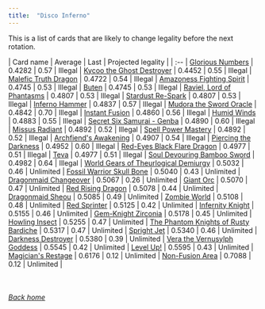 ```yaml
---
title:  "Disco Inferno"
---
```


This is a list of cards that are likely to change legality before the next rotation.

| Card name | Average | Last | Projected legality |
| :-- |
[Glorious Numbers](https://db.ygoprodeck.com/card/?search=Glorious%20Numbers) | 0.4282 | 0.57 | Illegal |
[Kycoo the Ghost Destroyer](https://db.ygoprodeck.com/card/?search=Kycoo%20the%20Ghost%20Destroyer) | 0.4452 | 0.55 | Illegal |
[Malefic Truth Dragon](https://db.ygoprodeck.com/card/?search=Malefic%20Truth%20Dragon) | 0.4722 | 0.54 | Illegal |
[Amazoness Fighting Spirit](https://db.ygoprodeck.com/card/?search=Amazoness%20Fighting%20Spirit) | 0.4745 | 0.53 | Illegal |
[Buten](https://db.ygoprodeck.com/card/?search=Buten) | 0.4745 | 0.53 | Illegal |
[Raviel, Lord of Phantasms](https://db.ygoprodeck.com/card/?search=Raviel,%20Lord%20of%20Phantasms) | 0.4807 | 0.53 | Illegal |
[Stardust Re-Spark](https://db.ygoprodeck.com/card/?search=Stardust%20Re-Spark) | 0.4807 | 0.53 | Illegal |
[Inferno Hammer](https://db.ygoprodeck.com/card/?search=Inferno%20Hammer) | 0.4837 | 0.57 | Illegal |
[Mudora the Sword Oracle](https://db.ygoprodeck.com/card/?search=Mudora%20the%20Sword%20Oracle) | 0.4842 | 0.70 | Illegal |
[Instant Fusion](https://db.ygoprodeck.com/card/?search=Instant%20Fusion) | 0.4860 | 0.56 | Illegal |
[Humid Winds](https://db.ygoprodeck.com/card/?search=Humid%20Winds) | 0.4883 | 0.55 | Illegal |
[Secret Six Samurai - Genba](https://db.ygoprodeck.com/card/?search=Secret%20Six%20Samurai%20-%20Genba) | 0.4890 | 0.60 | Illegal |
[Missus Radiant](https://db.ygoprodeck.com/card/?search=Missus%20Radiant) | 0.4892 | 0.52 | Illegal |
[Spell Power Mastery](https://db.ygoprodeck.com/card/?search=Spell%20Power%20Mastery) | 0.4892 | 0.52 | Illegal |
[Archfiend's Awakening](https://db.ygoprodeck.com/card/?search=Archfiend's%20Awakening) | 0.4907 | 0.54 | Illegal |
[Piercing the Darkness](https://db.ygoprodeck.com/card/?search=Piercing%20the%20Darkness) | 0.4952 | 0.60 | Illegal |
[Red-Eyes Black Flare Dragon](https://db.ygoprodeck.com/card/?search=Red-Eyes%20Black%20Flare%20Dragon) | 0.4977 | 0.51 | Illegal |
[Teva](https://db.ygoprodeck.com/card/?search=Teva) | 0.4977 | 0.51 | Illegal |
[Soul Devouring Bamboo Sword](https://db.ygoprodeck.com/card/?search=Soul%20Devouring%20Bamboo%20Sword) | 0.4982 | 0.64 | Illegal |
[World Gears of Theurlogical Demiurgy](https://db.ygoprodeck.com/card/?search=World%20Gears%20of%20Theurlogical%20Demiurgy) | 0.5032 | 0.46 | Unlimited |
[Fossil Warrior Skull Bone](https://db.ygoprodeck.com/card/?search=Fossil%20Warrior%20Skull%20Bone) | 0.5040 | 0.43 | Unlimited |
[Dragonmaid Changeover](https://db.ygoprodeck.com/card/?search=Dragonmaid%20Changeover) | 0.5067 | 0.26 | Unlimited |
[Giant Orc](https://db.ygoprodeck.com/card/?search=Giant%20Orc) | 0.5070 | 0.47 | Unlimited |
[Red Rising Dragon](https://db.ygoprodeck.com/card/?search=Red%20Rising%20Dragon) | 0.5078 | 0.44 | Unlimited |
[Dragonmaid Sheou](https://db.ygoprodeck.com/card/?search=Dragonmaid%20Sheou) | 0.5085 | 0.49 | Unlimited |
[Zombie World](https://db.ygoprodeck.com/card/?search=Zombie%20World) | 0.5108 | 0.48 | Unlimited |
[Red Sprinter](https://db.ygoprodeck.com/card/?search=Red%20Sprinter) | 0.5125 | 0.42 | Unlimited |
[Infernity Knight](https://db.ygoprodeck.com/card/?search=Infernity%20Knight) | 0.5155 | 0.46 | Unlimited |
[Gem-Knight Zirconia](https://db.ygoprodeck.com/card/?search=Gem-Knight%20Zirconia) | 0.5178 | 0.45 | Unlimited |
[Howling Insect](https://db.ygoprodeck.com/card/?search=Howling%20Insect) | 0.5255 | 0.47 | Unlimited |
[The Phantom Knights of Rusty Bardiche](https://db.ygoprodeck.com/card/?search=The%20Phantom%20Knights%20of%20Rusty%20Bardiche) | 0.5317 | 0.47 | Unlimited |
[Spright Jet](https://db.ygoprodeck.com/card/?search=Spright%20Jet) | 0.5340 | 0.46 | Unlimited |
[Darkness Destroyer](https://db.ygoprodeck.com/card/?search=Darkness%20Destroyer) | 0.5380 | 0.39 | Unlimited |
[Vera the Vernusylph Goddess](https://db.ygoprodeck.com/card/?search=Vera%20the%20Vernusylph%20Goddess) | 0.5545 | 0.42 | Unlimited |
[Level Up!](https://db.ygoprodeck.com/card/?search=Level%20Up!) | 0.5595 | 0.43 | Unlimited |
[Magician's Restage](https://db.ygoprodeck.com/card/?search=Magician's%20Restage) | 0.6176 | 0.12 | Unlimited |
[Non-Fusion Area](https://db.ygoprodeck.com/card/?search=Non-Fusion%20Area) | 0.7088 | 0.12 | Unlimited |

<br>

###### [Back home](index)